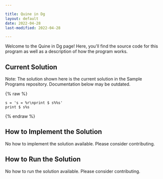 ```yaml
---

title: Quine in Dg
layout: default
date: 2022-04-28
last-modified: 2022-04-28

---
```


Welcome to the Quine in Dg page! Here, you'll find the source code for this program as well as a description of how the program works.

## Current Solution

Note: The solution shown here is the current solution in the Sample Programs repository. Documentation below may be outdated.

{% raw %}

```Dg
s = 's = %r\nprint $ s%%s'
print $ s%s

```

{% endraw %}

## How to Implement the Solution

No how to implement the solution available. Please consider contributing.

## How to Run the Solution

No how to run the solution available. Please consider contributing.